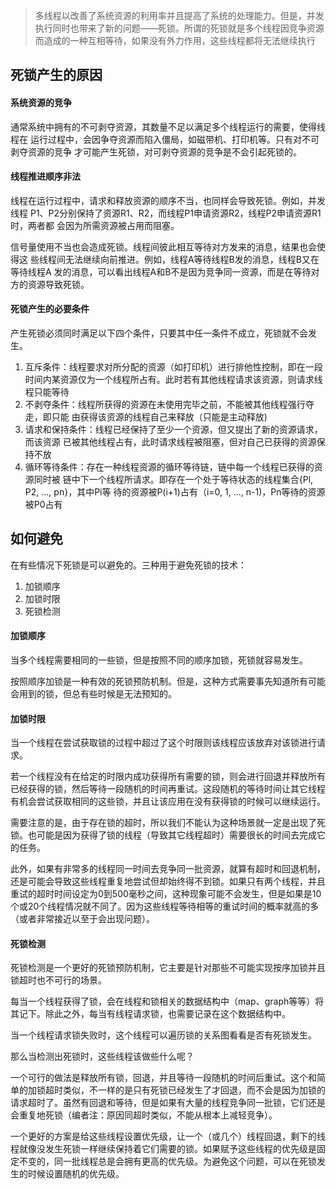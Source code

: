 > 多线程以改善了系统资源的利用率并且提高了系统的处理能力。但是，并发执行同时也带来了新的问题——死锁。所谓的死锁就是多个线程因竞争资源而造成的一种互相等待，如果没有外力作用，这些线程都将无法继续执行

## 死锁产生的原因

#### 系统资源的竞争
通常系统中拥有的不可剥夺资源，其数量不足以满足多个线程运行的需要，使得线程在 运行过程中，会因争夺资源而陷入僵局，如磁带机、打印机等。只有对不可剥夺资源的竞争 才可能产生死锁，对可剥夺资源的竞争是不会引起死锁的。

#### 线程推进顺序非法
线程在运行过程中，请求和释放资源的顺序不当，也同样会导致死锁。例如，并发线程 P1、P2分别保持了资源R1、R2，而线程P1申请资源R2，线程P2申请资源R1时，两者都 会因为所需资源被占用而阻塞。

信号量使用不当也会造成死锁。线程间彼此相互等待对方发来的消息，结果也会使得这 些线程间无法继续向前推进。例如，线程A等待线程B发的消息，线程B又在等待线程A 发的消息，可以看出线程A和B不是因为竞争同一资源，而是在等待对方的资源导致死锁。

#### 死锁产生的必要条件
产生死锁必须同时满足以下四个条件，只要其中任一条件不成立，死锁就不会发生。

1. 互斥条件：线程要求对所分配的资源（如打印机）进行排他性控制，即在一段时间内某资源仅为一个线程所占有。此时若有其他线程请求该资源，则请求线程只能等待
2. 不剥夺条件：线程所获得的资源在未使用完毕之前，不能被其他线程强行夺走，即只能 由获得该资源的线程自己来释放（只能是主动释放)
3. 请求和保持条件：线程已经保持了至少一个资源，但又提出了新的资源请求，而该资源 已被其他线程占有，此时请求线程被阻塞，但对自己已获得的资源保持不放
4. 循环等待条件：存在一种线程资源的循环等待链，链中每一个线程已获得的资源同时被 链中下一个线程所请求。即存在一个处于等待状态的线程集合{Pl, P2, ..., pn}，其中Pi等 待的资源被P(i+1)占有（i=0, 1, ..., n-1)，Pn等待的资源被P0占有

## 如何避免

在有些情况下死锁是可以避免的。三种用于避免死锁的技术：

1. 加锁顺序
2. 加锁时限
3. 死锁检测

#### 加锁顺序

当多个线程需要相同的一些锁，但是按照不同的顺序加锁，死锁就容易发生。

按照顺序加锁是一种有效的死锁预防机制。但是，这种方式需要事先知道所有可能会用到的锁，但总有些时候是无法预知的。

#### 加锁时限
当一个线程在尝试获取锁的过程中超过了这个时限则该线程应该放弃对该锁进行请求。

若一个线程没有在给定的时限内成功获得所有需要的锁，则会进行回退并释放所有已经获得的锁，然后等待一段随机的时间再重试。这段随机的等待时间让其它线程有机会尝试获取相同的这些锁，并且让该应用在没有获得锁的时候可以继续运行。

需要注意的是，由于存在锁的超时，所以我们不能认为这种场景就一定是出现了死锁。也可能是因为获得了锁的线程（导致其它线程超时）需要很长的时间去完成它的任务。

此外，如果有非常多的线程同一时间去竞争同一批资源，就算有超时和回退机制，还是可能会导致这些线程重复地尝试但却始终得不到锁。如果只有两个线程，并且重试的超时时间设定为0到500毫秒之间，这种现象可能不会发生，但是如果是10个或20个线程情况就不同了。因为这些线程等待相等的重试时间的概率就高的多（或者非常接近以至于会出现问题）。

#### 死锁检测

死锁检测是一个更好的死锁预防机制，它主要是针对那些不可能实现按序加锁并且锁超时也不可行的场景。

每当一个线程获得了锁，会在线程和锁相关的数据结构中（map、graph等等）将其记下。除此之外，每当有线程请求锁，也需要记录在这个数据结构中。

当一个线程请求锁失败时，这个线程可以遍历锁的关系图看看是否有死锁发生。

那么当检测出死锁时，这些线程该做些什么呢？

一个可行的做法是释放所有锁，回退，并且等待一段随机的时间后重试。这个和简单的加锁超时类似，不一样的是只有死锁已经发生了才回退，而不会是因为加锁的请求超时了。虽然有回退和等待，但是如果有大量的线程竞争同一批锁，它们还是会重复地死锁（编者注：原因同超时类似，不能从根本上减轻竞争）。

一个更好的方案是给这些线程设置优先级，让一个（或几个）线程回退，剩下的线程就像没发生死锁一样继续保持着它们需要的锁。如果赋予这些线程的优先级是固定不变的，同一批线程总是会拥有更高的优先级。为避免这个问题，可以在死锁发生的时候设置随机的优先级。
